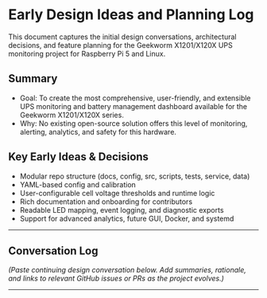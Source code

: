 # Early Design Ideas and Planning Log

This document captures the initial design conversations, architectural decisions, and feature planning for the Geekworm X1201/X120X UPS monitoring project for Raspberry Pi 5 and Linux.

## Summary
- Goal: To create the most comprehensive, user-friendly, and extensible UPS monitoring and battery management dashboard available for the Geekworm X1201/X120X series.
- Why: No existing open-source solution offers this level of monitoring, alerting, analytics, and safety for this hardware.

## Key Early Ideas & Decisions
- Modular repo structure (docs, config, src, scripts, tests, service, data)
- YAML-based config and calibration
- User-configurable cell voltage thresholds and runtime logic
- Rich documentation and onboarding for contributors
- Readable LED mapping, event logging, and diagnostic exports
- Support for advanced analytics, future GUI, Docker, and systemd

---

## Conversation Log

_(Paste continuing design conversation below. Add summaries, rationale, and links to relevant GitHub issues or PRs as the project evolves.)_

---